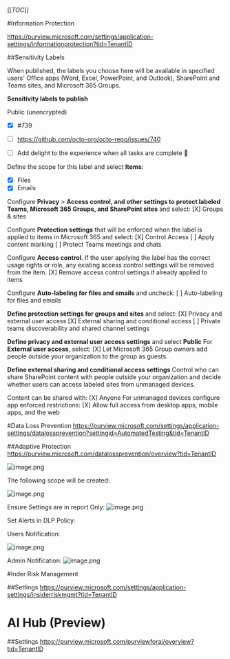 [[_TOC_]]


#Information Protection

https://purview.microsoft.com/settings/application-settings/informationprotection?tid=TenantID

##Sensitivity Labels

When published, the labels you choose here will be available in specified users' Office apps (Word, Excel, PowerPoint, and Outlook), SharePoint and Teams sites, and Microsoft 365 Groups.​

**Sensitivity labels to publish**

Public (unencrypted)

- [x] #739
- [ ] https://github.com/octo-org/octo-repo/issues/740
- [ ] Add delight to the experience when all tasks are complete :tada:


Define the scope for this label and select **Items**:
- [X] Files
- [X] Emails

Configure **Privacy** > **Access control, and other settings to protect labeled Teams, Microsoft 365 Groups, and SharePoint sites** and select:
[X] Groups & sites

Configure **Protection settings** that will be enforced when the label is applied to items in Microsoft 365 and select:
[X] Control Access
[ ] Apply content marking
[ ] Protect Teams meetings and chats

Configure **Access control**. If the user applying the label has the correct usage rights or role, any existing access control settings will be removed from the item. 
[X] Remove access control settings if already applied to items

Configure **Auto-labeling for files and emails** and uncheck:
[ ] Auto-labeling for files and emails

**Define protection settings for groups and sites** and select:
[X] Privacy and external user access
[X] External sharing and conditional access
[ ] Private teams discoverability and shared channel settings

**Define privacy and external user access settings** and select **Public**
For **External user access**, select:
[X] Let Microsoft 365 Group owners add people outside your organization to the group as guests.

**Define external sharing and conditional access settings** 
Control who can share SharePoint content with people outside your organization and decide whether users can access labeled sites from unmanaged devices.​

Content can be shared with:
[X] Anyone
For unmanaged devices configure app enforced restrictions:
[X] Allow full access from desktop apps, mobile apps, and the web


#Data Loss Prevention
https://purview.microsoft.com/settings/application-settings/datalossprevention?settingid=AutomatedTesting&tid=TenantID

##Adaptive Protection
https://purview.microsoft.com/datalossprevention/overview?tid=TenantID

![image.png](/.attachments/image-773c7308-028a-472c-8ef0-71205b800e47.png)

The following scope will be created:

![image.png](/.attachments/image-b783e130-b6c9-47e4-bbd8-3e71d65c76ac.png)

Ensure Settings are in report Only:
![image.png](/.attachments/image-e02bacc9-fa8c-4c67-92a5-b61b010ff2af.png) 

Set Alerts in DLP Policy:

Users Notification:

![image.png](/.attachments/image-824a87f9-4497-41cf-88dd-42ec23a89551.png)

Admin Notification:
![image.png](/.attachments/image-b3b3e9ba-610d-4bc0-9024-02cf9bb1d6dd.png)

#Inder Risk Management

##Settings
https://purview.microsoft.com/settings/application-settings/insiderriskmgmt?tid=TenantID

# AI Hub (Preview)
##Settings
https://purview.microsoft.com/purviewforai/overview?tid=TenantID
